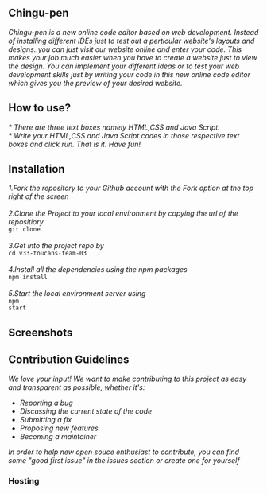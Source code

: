 ## Chingu-pen
<i>Chingu-pen is a new online code editor based on web development. Instead of installing different IDEs just to test out a perticular website's layouts and designs..you can just visit our website online and enter your code. This makes your job much easier when you have to create a website just to view the design. You can implement your different ideas or to test your web development skills just by writing your code in this new online code editor which gives you the preview of your desired website.</i>
## How to use?
<i>
* There are three text boxes namely HTML,CSS and Java Script.
  <br>
* Write your HTML,CSS and Java Script codes in those respective text boxes and click run.
That is it. Have fun!</i>

## Installation
<i>1.Fork the repository to your Github account with the Fork option at the top right of the screen
  <br>
<br>2.Clone the Project to your local environment by copying the url of the repositiory</i>
<br><code>git clone</code>
<br>
<br><i>3.Get into the project repo by</i>
<br><code>cd v33-toucans-team-03</code>
<br>
<br><i>4.Install all the dependencies using the npm packages</i>
<br><code>npm install</code>
<br>
<br><i>5.Start the local environment server using</i>
<br><code>npm start</code>

## Screenshots


## Contribution Guidelines

<i>We love your input! We want to make contributing to this project as easy and transparent as possible, whether it's:

* Reporting a bug
* Discussing the current state of the code
* Submitting a fix
* Proposing new features
* Becoming a maintainer

In order to help new open souce enthusiast to contribute, you can find some "good first issue" in the issues section or create one for yourself</i>

### Hosting
